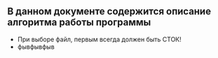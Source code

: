 ##  В данном документе содержится описание алгоритма работы программы

* При выборе файл, первым всегда должен быть СТОК!
* фывфывфыв
